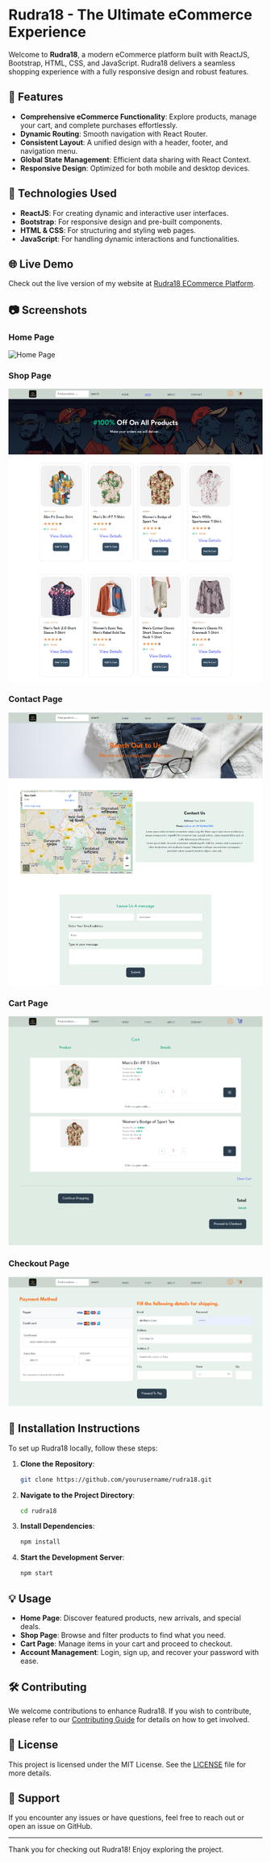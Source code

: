 # Rudra18 - The Ultimate eCommerce Experience

Welcome to **Rudra18**, a modern eCommerce platform built with ReactJS, Bootstrap, HTML, CSS, and JavaScript. Rudra18 delivers a seamless shopping experience with a fully responsive design and robust features.

## 🚀 Features

- **Comprehensive eCommerce Functionality**: Explore products, manage your cart, and complete purchases effortlessly.
- **Dynamic Routing**: Smooth navigation with React Router.
- **Consistent Layout**: A unified design with a header, footer, and navigation menu.
- **Global State Management**: Efficient data sharing with React Context.
- **Responsive Design**: Optimized for both mobile and desktop devices.

## 🎨 Technologies Used

- **ReactJS**: For creating dynamic and interactive user interfaces.
- **Bootstrap**: For responsive design and pre-built components.
- **HTML & CSS**: For structuring and styling web pages.
- **JavaScript**: For handling dynamic interactions and functionalities.

## 🌐 Live Demo

Check out the live version of my website at [Rudra18 ECommerce Platform](https://ecommerce.rudra18.com/).

## 📷 Screenshots

### Home Page
![Home Page](screenshots/home.png)

### Shop Page
![Product Page](screenshots/shop.png)

### Contact Page
![Cart Page](screenshots/contact.png)

### Cart Page
![Home Page](screenshots/cart.png)

### Checkout Page
![Home Page](screenshots/checkout.png)

## 🔧 Installation Instructions

To set up Rudra18 locally, follow these steps:

1. **Clone the Repository**:
   ```bash
   git clone https://github.com/yourusername/rudra18.git

2. **Navigate to the Project Directory**:
   ```bash
   cd rudra18
   ```
3. **Install Dependencies**:
   ```bash
   npm install
   ```
4. **Start the Development Server**:
   ```bash
   npm start
   ```

## 💡 Usage

- **Home Page**: Discover featured products, new arrivals, and special deals.
- **Shop Page**: Browse and filter products to find what you need.
- **Cart Page**: Manage items in your cart and proceed to checkout.
- **Account Management**: Login, sign up, and recover your password with ease.

## 🛠️ Contributing

We welcome contributions to enhance Rudra18. If you wish to contribute, please refer to our [Contributing Guide](#) for details on how to get involved.

## 📜 License

This project is licensed under the MIT License. See the [LICENSE](#) file for more details.

## 🤝 Support

If you encounter any issues or have questions, feel free to reach out or open an issue on GitHub.

---

Thank you for checking out Rudra18! Enjoy exploring the project.
